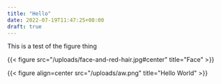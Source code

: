 ```yaml
---
title: "Hello"
date: 2022-07-19T11:47:25+08:00
draft: true
---
```


This is a test of the figure thing

{{< figure src="/uploads/face-and-red-hair.jpg#center" title="Face" >}}

{{< figure align=center src="/uploads/aw.png" title="Hello World" >}}